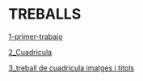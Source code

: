 # TREBALLS
[1-primer-trabajo](https://paulaortsivorra.github.io/1_primer_ejercicio/)

[2_Cuadricula](https://paulaortsivorra.github.io/2_Cuadricula/)

[3_treball de cuadricula imatges i titols](https://paulaortsivorra.github.io/3_titulars-i-imatges/)

